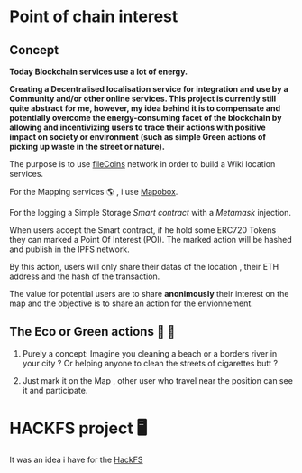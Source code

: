# Point of chain interest
## Concept
**Today Blockchain services use a lot of energy.**

**Creating a Decentralised localisation service for integration and use by a Community and/or other online services. This project is currently still quite abstract for me, however, my idea behind it is to compensate and potentially overcome the energy-consuming facet of the blockchain by allowing and incentivizing users to trace their actions with positive impact on society or environment (such as simple Green actions of picking up waste in the street or nature).**


The purpose is to use [fileCoins](https://docs.filecoin.io/how-to/install-filecoin/) network in order to build a Wiki location services.

For the Mapping services :earth_americas: , i use [Mapobox](https://www.mapbox.com/).

For the logging a Simple Storage *Smart contract* with a *Metamask* injection.

When users accept the Smart contract, if he hold some ERC720 Tokens they can marked
a Point Of Interest (POI). The marked action will be hashed and publish in the IPFS network.

By this action, users will only share their datas of the location , their ETH address and the hash
of the transaction.
 
The value for potential users are to share  **anonimously** their interest on the map and the objective is to share an  action for the envionnement.


## The Eco or Green actions 📗 :green_apple:
1. Purely a concept: Imagine you cleaning a beach or a borders river  in your city ? Or helping
anyone to clean the streets of cigarettes butt ?

2. Just mark it on the Map , other user who travel near the position can see it and participate.







# HACKFS project 🖥

It was an idea i have for the [HackFS](https://hackfs.com/)







